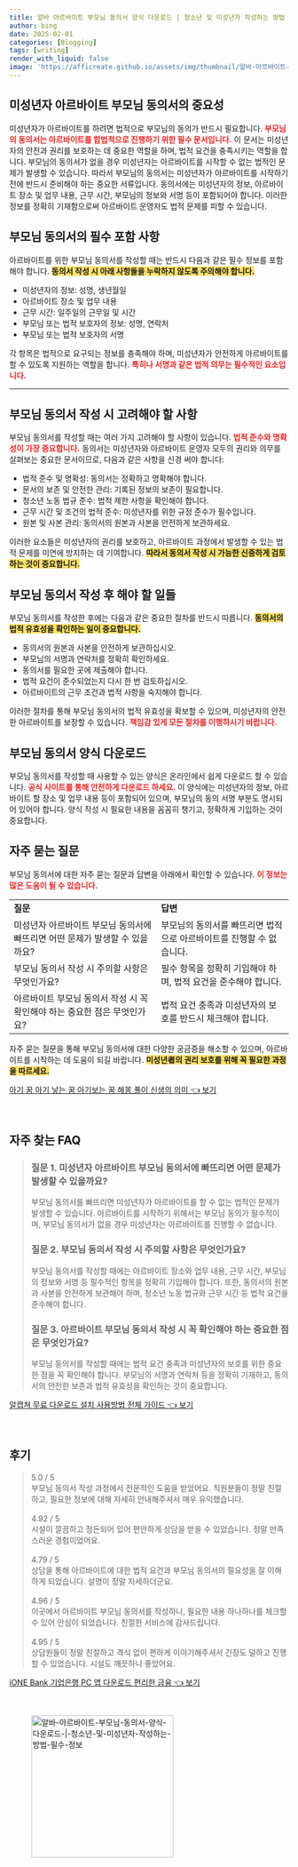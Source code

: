 ```yaml
---
title: 알바 아르바이트 부모님 동의서 양식 다운로드 | 청소년 및 미성년자 작성하는 방법 필수 정보
author: bing
date: 2025-02-01
categories: [Blogging]
tags: [writing]
render_with_liquid: false
image: 'https://afficreate.github.io/assets/img/thumbnail/알바-아르바이트-부모님-동의서-양식-다운로드-|-청소년-및-미성년자-작성하는-방법-필수-정보.webp'
---
```



<h2 id='미성년자_아르바이트_부모님_동의서의_중요성'>미성년자 아르바이트 부모님 동의서의 중요성</h2>

<p>미성년자가 아르바이트를 하려면 법적으로 부모님의 동의가 반드시 필요합니다. <b><span style="color: #ee2323;">부모님의 동의서는 아르바이트를 합법적으로 진행하기 위한 필수 문서입니다.</span></b> 이 문서는 미성년자의 안전과 권리를 보호하는 데 중요한 역할을 하며, 법적 요건을 충족시키는 역할을 합니다. 부모님의 동의서가 없을 경우 미성년자는 아르바이트를 시작할 수 없는 법적인 문제가 발생할 수 있습니다. 따라서 부모님의 동의서는 미성년자가 아르바이트를 시작하기 전에 반드시 준비해야 하는 중요한 서류입니다. 동의서에는 미성년자의 정보, 아르바이트 장소 및 업무 내용, 근무 시간, 부모님의 정보와 서명 등이 포함되어야 합니다. 이러한 정보를 정확히 기재함으로써 아르바이트 운영자도 법적 문제를 피할 수 있습니다.</p>

<h2 id='부모님_동의서의_필수_포함_사항'>부모님 동의서의 필수 포함 사항</h2>

<p>아르바이트를 위한 부모님 동의서를 작성할 때는 반드시 다음과 같은 필수 정보를 포함해야 합니다. <b><span style="background-color: #ffe066;">동의서 작성 시 아래 사항들을 누락하지 않도록 주의해야 합니다.</span></b></p>

<ul>
    <li>미성년자의 정보: 성명, 생년월일</li>
    <li>아르바이트 장소 및 업무 내용</li>
    <li>근무 시간: 일주일의 근무일 및 시간</li>
    <li>부모님 또는 법적 보호자의 정보: 성명, 연락처</li>
    <li>부모님 또는 법적 보호자의 서명</li>
</ul>

<p>각 항목은 법적으로 요구되는 정보를 충족해야 하며, 미성년자가 안전하게 아르바이트를 할 수 있도록 지원하는 역할을 합니다. <b><span style="color: #ee2323;">특히나 서명과 같은 법적 의무는 필수적인 요소입니다.</span></b></p>

<hr />

<h2 id='부모님_동의서_작성_시_고려해야_할_사항'>부모님 동의서 작성 시 고려해야 할 사항</h2>

<p>부모님 동의서를 작성할 때는 여러 가지 고려해야 할 사항이 있습니다. <b><span style="color: #ee2323;">법적 준수와 명확성이 가장 중요합니다.</span></b> 동의서는 미성년자와 아르바이트 운영자 모두의 권리와 의무를 살펴보는 중요한 문서이므로, 다음과 같은 사항을 신경 써야 합니다:</p>

<ul>
    <li>법적 준수 및 명확성: 동의서는 정확하고 명확해야 합니다.</li>
    <li>문서의 보존 및 안전한 관리: 기록된 정보의 보존이 필요합니다.</li>
    <li>청소년 노동 법규 준수: 법적 제한 사항을 확인해야 합니다.</li>
    <li>근무 시간 및 조건의 법적 준수: 미성년자를 위한 규정 준수가 필수입니다.</li>
    <li>원본 및 사본 관리: 동의서의 원본과 사본을 안전하게 보관하세요.</li>
</ul>

<p>이러한 요소들은 미성년자의 권리를 보호하고, 아르바이트 과정에서 발생할 수 있는 법적 문제를 미연에 방지하는 데 기여합니다. <b><span style="background-color: #ffe066;">따라서 동의서 작성 시 가능한 신중하게 검토하는 것이 중요합니다.</span></b></p>

<h2 id='부모님_동의서_작성_후_해야할_일들'>부모님 동의서 작성 후 해야 할 일들</h2>

<p>부모님 동의서를 작성한 후에는 다음과 같은 중요한 절차를 반드시 따릅니다. <b><span style="background-color: #ffe066;">동의서의 법적 유효성을 확인하는 일이 중요합니다.</span></b></p>

<ul>
    <li>동의서의 원본과 사본을 안전하게 보관하십시오.</li>
    <li>부모님의 서명과 연락처를 정확히 확인하세요.</li>
    <li>동의서를 필요한 곳에 제출해야 합니다.</li>
    <li>법적 요건이 준수되었는지 다시 한 번 검토하십시오.</li>
    <li>아르바이트의 근무 조건과 법적 사항을 숙지해야 합니다.</li>
</ul>

<p>이러한 절차를 통해 부모님 동의서의 법적 유효성을 확보할 수 있으며, 미성년자의 안전한 아르바이트를 보장할 수 있습니다. <b><span style="color: #ee2323;">책임감 있게 모든 절차를 이행하시기 바랍니다.</span></b></p>

<h2 id='부모님_동의서_양식_다운로드'>부모님 동의서 양식 다운로드</h2>

<p>부모님 동의서를 작성할 때 사용할 수 있는 양식은 온라인에서 쉽게 다운로드 할 수 있습니다. <b><span style="color: #ee2323;">공식 사이트를 통해 안전하게 다운로드 하세요.</span></b> 이 양식에는 미성년자의 정보, 아르바이트 할 장소 및 업무 내용 등이 포함되어 있으며, 부모님의 동의 서명 부분도 명시되어 있어야 합니다. 양식 작성 시 필요한 내용을 꼼꼼히 챙기고, 정확하게 기입하는 것이 중요합니다.</p>

<h2 id='자주_묻는_질문'>자주 묻는 질문</h2>

<p>부모님 동의서에 대한 자주 묻는 질문과 답변을 아래에서 확인할 수 있습니다. <b><span style="color: #ee2323;">이 정보는 많은 도움이 될 수 있습니다.</span></b></p>

<table>
    <tr>
        <td><b>질문</b></td>
        <td><b>답변</b></td>
    </tr>
    <tr>
        <td>미성년자 아르바이트 부모님 동의서에 빠뜨리면 어떤 문제가 발생할 수 있을까요?</td>
        <td>부모님의 동의서를 빠뜨리면 법적으로 아르바이트를 진행할 수 없습니다.</td>
    </tr>
    <tr>
        <td>부모님 동의서 작성 시 주의할 사항은 무엇인가요?</td>
        <td>필수 항목을 정확히 기입해야 하며, 법적 요건을 준수해야 합니다.</td>
    </tr>
    <tr>
        <td>아르바이트 부모님 동의서 작성 시 꼭 확인해야 하는 중요한 점은 무엇인가요?</td>
        <td>법적 요건 충족과 미성년자의 보호를 반드시 체크해야 합니다.</td>
    </tr>
</table>

<p>자주 묻는 질문을 통해 부모님 동의서에 대한 다양한 궁금증을 해소할 수 있으며, 아르바이트를 시작하는 데 도움이 되길 바랍니다. <b><span style="background-color: #ffe066;">미성년者의 권리 보호를 위해 꼭 필요한 과정을 따르세요.</span></b></p>


<p><a class="click-button" title="아기 꿈 아기 낳는 꿈 아기보는 꿈 해몽 풀이 신생의 의미" href="https://afficreate.github.io/posts/%EC%95%84%EA%B8%B0-%EA%BF%88-%EC%95%84%EA%B8%B0-%EB%82%B3%EB%8A%94-%EA%BF%88-%EC%95%84%EA%B8%B0%EB%B3%B4%EB%8A%94-%EA%BF%88-%ED%95%B4%EB%AA%BD-%ED%92%80%EC%9D%B4-%EC%8B%A0%EC%83%9D%EC%9D%98-%EC%9D%98%EB%AF%B8/" rel="dofollow">아기 꿈 아기 낳는 꿈 아기보는 꿈 해몽 풀이 신생의 의미 👈 보기</a></p><br>
<h2 id='자주_찾는_FAQ'>자주 찾는 FAQ</h2>
<div itemscope="" itemtype="https://schema.org/FAQPage"> 
<blockquote> 
<div itemscope="" itemprop="mainEntity" itemtype="https://schema.org/Question"> 
<h3 itemprop="name">질문 1. 미성년자 아르바이트 부모님 동의서에 빠뜨리면 어떤 문제가 발생할 수 있을까요?</h3> 
<div itemscope="" itemprop="acceptedAnswer" itemtype="https://schema.org/Answer"> 
<span itemprop="text"> 
<p>부모님 동의서를 빠뜨리면 미성년자가 아르바이트를 할 수 없는 법적인 문제가 발생할 수 있습니다. 아르바이트를 시작하기 위해서는 부모님 동의가 필수적이며, 부모님 동의서가 없을 경우 미성년자는 아르바이트를 진행할 수 없습니다.</p> 
</span> 
</div> 
</div> 
<div itemscope="" itemprop="mainEntity" itemtype="https://schema.org/Question"> 
<h3 itemprop="name">질문 2. 부모님 동의서 작성 시 주의할 사항은 무엇인가요?</h3> 
<div itemscope="" itemprop="acceptedAnswer" itemtype="https://schema.org/Answer"> 
<span itemprop="text"> 
<p>부모님 동의서를 작성할 때에는 아르바이트 장소와 업무 내용, 근무 시간, 부모님의 정보와 서명 등 필수적인 항목을 정확히 기입해야 합니다. 또한, 동의서의 원본과 사본을 안전하게 보관해야 하며, 청소년 노동 법규와 근무 시간 등 법적 요건을 준수해야 합니다.</p> 
</span> 
</div> 
</div> 
<div itemscope="" itemprop="mainEntity" itemtype="https://schema.org/Question"> 
<h3 itemprop="name">질문 3. 아르바이트 부모님 동의서 작성 시 꼭 확인해야 하는 중요한 점은 무엇인가요?</h3> 
<div itemscope="" itemprop="acceptedAnswer" itemtype="https://schema.org/Answer"> 
<span itemprop="text"> 
<p>부모님 동의서를 작성할 때에는 법적 요건 충족과 미성년자의 보호를 위한 중요한 점을 꼭 확인해야 합니다. 부모님의 서명과 연락처 등을 정확히 기재하고, 동의서의 안전한 보존과 법적 유효성을 확인하는 것이 중요합니다.</p> 
</span> 
</div> 
</div> 
</blockquote> 
</div>
<p><a class="click-button" title="알캡쳐 무료 다운로드 설치 사용방법 전체 가이드" href="https://afficreate.github.io/posts/%EC%95%8C%EC%BA%A1%EC%B3%90-%EB%AC%B4%EB%A3%8C-%EB%8B%A4%EC%9A%B4%EB%A1%9C%EB%93%9C-%EC%84%A4%EC%B9%98-%EC%82%AC%EC%9A%A9%EB%B0%A9%EB%B2%95-%EC%A0%84%EC%B2%B4-%EA%B0%80%EC%9D%B4%EB%93%9C/" rel="dofollow">알캡쳐 무료 다운로드 설치 사용방법 전체 가이드 👈 보기</a></p><br>
<h2 id='후기'>후기</h2>
<div itemscope itemtype="https://schema.org/Product">
  <blockquote>
  <div itemprop="review" itemscope itemtype="https://schema.org/Review">
      <div itemprop="reviewRating" itemscope itemtype="https://schema.org/Rating"> <span itemprop="ratingValue">5.0</span> / <span itemprop="bestRating">5</span> </div>
      <span itemprop="reviewBody">부모님 동의서 작성 과정에서 전문적인 도움을 받았어요. 직원분들이 정말 친절하고, 필요한 정보에 대해 자세히 안내해주셔서 매우 유익했습니다.</span>
  </div>
  <br>
  <div itemprop="review" itemscope itemtype="https://schema.org/Review">
      <div itemprop="reviewRating" itemscope itemtype="https://schema.org/Rating"> <span itemprop="ratingValue">4.92</span> / <span itemprop="bestRating">5</span> </div>
      <span itemprop="reviewBody">시설이 깔끔하고 정돈되어 있어 편안하게 상담을 받을 수 있었습니다. 정말 만족스러운 경험이었어요.</span>
  </div>
  <br>
  <div itemprop="review" itemscope itemtype="https://schema.org/Review">
      <div itemprop="reviewRating" itemscope itemtype="https://schema.org/Rating"> <span itemprop="ratingValue">4.79</span> / <span itemprop="bestRating">5</span> </div>
      <span itemprop="reviewBody">상담을 통해 아르바이트에 대한 법적 요건과 부모님 동의서의 필요성을 잘 이해하게 되었습니다. 설명이 정말 자세하더군요.</span>
  </div>
  <br>
  <div itemprop="review" itemscope itemtype="https://schema.org/Review">
      <div itemprop="reviewRating" itemscope itemtype="https://schema.org/Rating"> <span itemprop="ratingValue">4.96</span> / <span itemprop="bestRating">5</span> </div>
      <span itemprop="reviewBody">이곳에서 아르바이트 부모님 동의서를 작성하니, 필요한 내용 하나하나를 체크할 수 있어 안심이 되었습니다. 친절한 서비스에 감사드립니다.</span>
  </div>
  <br>
  <div itemprop="review" itemscope itemtype="https://schema.org/Review">
      <div itemprop="reviewRating" itemscope itemtype="https://schema.org/Rating"> <span itemprop="ratingValue">4.95</span> / <span itemprop="bestRating">5</span> </div>
      <span itemprop="reviewBody">상담원들이 정말 친절하고 격식 없이 편하게 이야기해주셔서 긴장도 덜하고 진행할 수 있었습니다. 시설도 깨끗하니 좋았어요.</span>
  </div>
  </blockquote>
</div>
<p><a class="click-button" title="iONE Bank 기업은행 PC 앱 다운로드 편리한 금융" href="https://afficreate.github.io/posts/iONE-Bank-%EA%B8%B0%EC%97%85%EC%9D%80%ED%96%89-PC-%EC%95%B1-%EB%8B%A4%EC%9A%B4%EB%A1%9C%EB%93%9C-%ED%8E%B8%EB%A6%AC%ED%95%9C-%EA%B8%88%EC%9C%B5/" rel="dofollow">iONE Bank 기업은행 PC 앱 다운로드 편리한 금융 👈 보기</a></p><br>
<figure class="image"><img src="https://afficreate.github.io/assets/img/thumbnail/알바-아르바이트-부모님-동의서-양식-다운로드-|-청소년-및-미성년자-작성하는-방법-필수-정보.webp" alt="알바-아르바이트-부모님-동의서-양식-다운로드-|-청소년-및-미성년자-작성하는-방법-필수-정보" width="256" height="256"></figure>